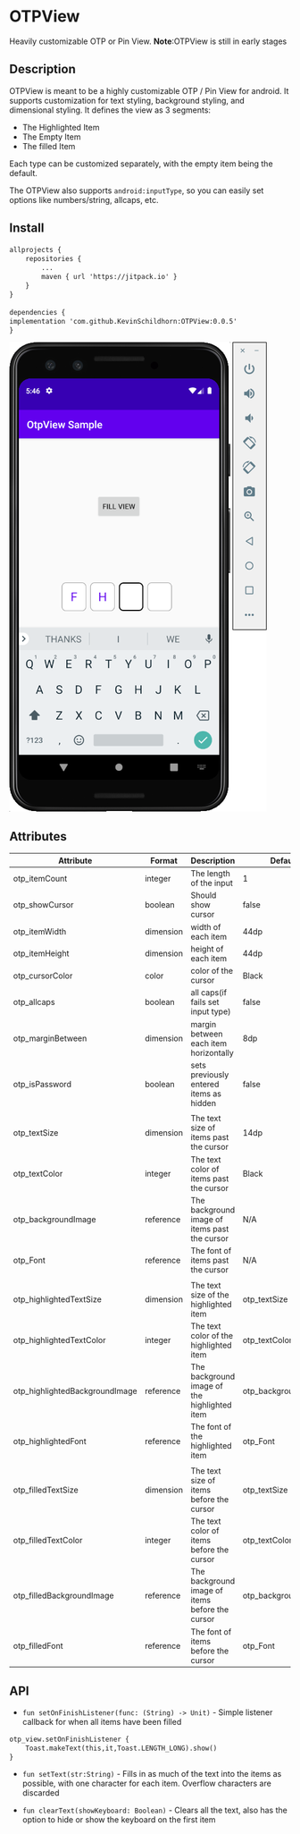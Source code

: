 # OTPView
 Heavily customizable OTP or Pin View. **Note**:OTPView is still in early stages

## Description

OTPView is meant to be a highly customizable OTP / Pin View for android. It supports customization for text styling, background styling, and dimensional styling. It defines the view as 3 segments:
* The Highlighted Item
* The Empty Item
* The filled Item

Each type can be customized separately, with the empty item being the default.

The OTPView also supports `android:inputType`, so you can easily set options like numbers/string, allcaps, etc.

## Install

```
allprojects {
    repositories {
        ...
        maven { url 'https://jitpack.io' }
    }
}

dependencies {
implementation 'com.github.KevinSchildhorn:OTPView:0.0.5'
}
```


![IMG](/images/example.png)

## Attributes

| Attribute | Format | Description | Default |
|-----------|--------|-------------|---------|
| otp_itemCount | integer | The length of the input | 1 |
| otp_showCursor | boolean | Should show cursor | false |
| otp_itemWidth | dimension | width of each item | 44dp |
| otp_itemHeight | dimension | height of each item | 44dp |
| otp_cursorColor | color | color of the cursor | Black |
| otp_allcaps | boolean | all caps(if fails set input type) | false |
| otp_marginBetween | dimension | margin between each item horizontally | 8dp |
| otp_isPassword | boolean | sets previously entered items as hidden | false |
|  |  |  |  |
| otp_textSize | dimension | The text size of items past the cursor | 14dp |
| otp_textColor | integer | The text color of items past the cursor | Black |
| otp_backgroundImage | reference | The background image of items past the cursor | N/A |
| otp_Font | reference | The font of items past the cursor | N/A |
|  |  |  |  |
| otp_highlightedTextSize | dimension |  The text size of the highlighted item | otp_textSize |
| otp_highlightedTextColor | integer | The text color of the highlighted item | otp_textColor |
| otp_highlightedBackgroundImage | reference | The background image of the highlighted item | otp_backgroundImage |
| otp_highlightedFont | reference | The font of the highlighted item | otp_Font |
|  |  |  |  |
| otp_filledTextSize | dimension | The text size of items before the cursor | otp_textSize |
| otp_filledTextColor | integer | The text color of items before the cursor | otp_textColor |
| otp_filledBackgroundImage | reference | The background image of items before the cursor| otp_backgroundImage |
| otp_filledFont | reference | The font of items before the cursor | otp_Font |

## API

* `fun setOnFinishListener(func: (String) -> Unit)` - Simple listener callback for when all items have been filled
```
otp_view.setOnFinishListener {
    Toast.makeText(this,it,Toast.LENGTH_LONG).show()
}
```
* `fun setText(str:String)` - Fills in as much of the text into the items as possible, with one character for each item. Overflow characters are discarded

* `fun clearText(showKeyboard: Boolean)` - Clears all the text, also has the option to hide or show the keyboard on the first item
